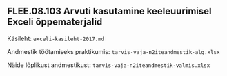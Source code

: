 ## FLEE.08.103 Arvuti kasutamine keeleuurimisel Exceli õppematerjalid

Käsileht: `exceli-kasileht-2017.md`

Andmestik töötamiseks praktikumis: `tarvis-vaja-n2iteandmestik-alg.xlsx`

Näide lõplikust andmestikust: `tarvis-vaja-n2iteandmestik-valmis.xlsx`